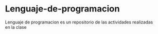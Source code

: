 # Lenguaje-de-programacion
Lenguaje de programacion es un repositorio de las actividades realizadas en la clase
